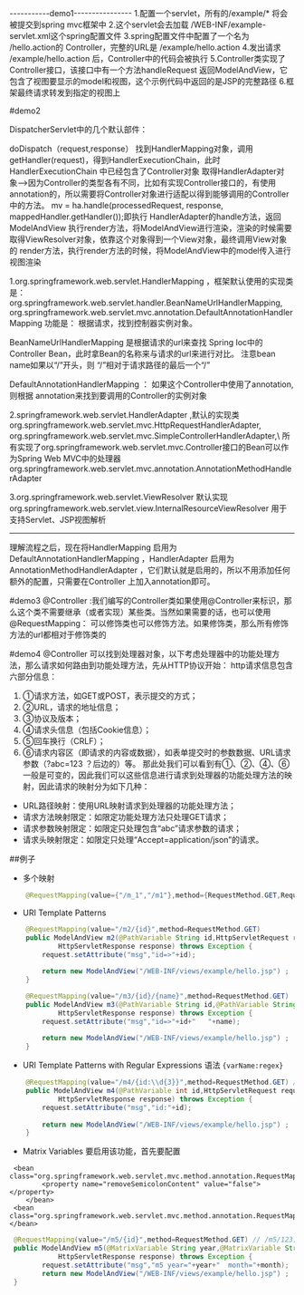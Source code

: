 -----------demo1----------------
1.配置一个servlet，所有的/example/* 将会被提交到spring mvc框架中
2.这个servlet会去加载 /WEB-INF/example-servlet.xml这个spring配置文件
3.spring配置文件中配置了一个名为 /hello.action的 Controller，完整的URL是 /example/hello.action
4.发出请求 /example/hello.action 后，Controller中的代码会被执行
5.Controller类实现了Controller接口，该接口中有一个方法handleRequest 返回ModelAndView，它包含了视图要显示的model和视图，这个示例代码中返回的是JSP的完整路径
6.框架最终请求转发到指定的视图上

#demo2

DispatcherServlet中的几个默认部件：

doDispatch（request,response）
    找到HandlerMapping对象，调用getHandler(request)，得到HandlerExecutionChain，此时HandlerExecutionChain 中已经包含了Controller对象
	取得HandlerAdapter对象-->因为Controller的类型各有不同，比如有实现Controller接口的，有使用annotation的，所以需要将Controller对象进行适配以得到能够调用的Controller中的方法。
    mv = ha.handle(processedRequest, response, mappedHandler.getHandler());即执行	HandlerAdapter的handle方法，返回ModelAndView 
    执行render方法，将ModelAndView进行渲染，渲染的时候需要取得ViewResolver对象，依靠这个对象得到一个View对象，最终调用View对象的 render方法，执行render方法的时候，将ModelAndView中的model传入进行视图渲染
    

1.org.springframework.web.servlet.HandlerMapping ，框架默认使用的实现类是：
	org.springframework.web.servlet.handler.BeanNameUrlHandlerMapping,
	org.springframework.web.servlet.mvc.annotation.DefaultAnnotationHandlerMapping   功能是： 根据请求，找到控制器实例对象。

BeanNameUrlHandlerMapping 是根据请求的url来查找 Spring Ioc中的 Controller Bean，此时拿Bean的名称来与请求的url来进行对比。
注意bean name如果以“/”开头，则 “/”相对于请求路径的最后一个“/”

DefaultAnnotationHandlerMapping ： 如果这个Controller中使用了annotation,则根据 annotation来找到要调用的Controller的实例对象


2.springframework.web.servlet.HandlerAdapter ,默认的实现类
	org.springframework.web.servlet.mvc.HttpRequestHandlerAdapter,
	org.springframework.web.servlet.mvc.SimpleControllerHandlerAdapter,\ 所有实现了org.springframework.web.servlet.mvc.Controller接口的Bean可以作为Spring Web MVC中的处理器
	org.springframework.web.servlet.mvc.annotation.AnnotationMethodHandlerAdapter
	
3.org.springframework.web.servlet.ViewResolver 默认实现 
	org.springframework.web.servlet.view.InternalResourceViewResolver 用于支持Servlet、JSP视图解析

----------------------------------------------------------------------------------------------
理解流程之后，现在将HandlerMapping 启用为DefaultAnnotationHandlerMapping ，HandlerAdapter 启用为AnnotationMethodHandlerAdapter ，它们默认就是启用的，所以不用添加任何额外的配置，只需要在Controller
上加入annotation即可。


#demo3
@Controller :我们编写的Controller类如果使用@Controller来标识，那么这个类不需要继承（或者实现）某些类。当然如果需要的话，也可以使用
@RequestMapping： 可以修饰类也可以修饰方法。如果修饰类，那么所有修饰方法的url都相对于修饰类的


#demo4
@Controller 可以找到处理器对象，以下考虑处理器中的功能处理方法，那么请求如何路由到功能处理方法，先从HTTP协议开始：
http请求信息包含六部分信息：
1. ①请求方法，如GET或POST，表示提交的方式；
2. ②URL，请求的地址信息；
3. ③协议及版本；
4. ④请求头信息（包括Cookie信息）；
5. ⑤回车换行（CRLF）；
6. ⑥请求内容区（即请求的内容或数据），如表单提交时的参数数据、URL请求参数（?abc=123 ？后边的）等。
	那此处我们可以看到有①、②、④、⑥一般是可变的，因此我们可以这些信息进行请求到处理器的功能处理方法的映射，因此请求的映射分为如下几种：
* URL路径映射：使用URL映射请求到处理器的功能处理方法；
* 请求方法映射限定：如限定功能处理方法只处理GET请求；
* 请求参数映射限定：如限定只处理包含“abc”请求参数的请求；
* 请求头映射限定：如限定只处理“Accept=application/json”的请求。

##例子
* 多个映射
```java
	@RequestMapping(value={"/m_1","/m1"},method={RequestMethod.GET,RequestMethod.POST})
```
* URI Template Patterns
```java
	@RequestMapping(value="/m2/{id}",method=RequestMethod.GET)
	public ModelAndView m2(@PathVariable String id,HttpServletRequest request,
			HttpServletResponse response) throws Exception {
		request.setAttribute("msg","id=>"+id);
	
		return new ModelAndView("/WEB-INF/views/example/hello.jsp") ;
	}
```
```java
	@RequestMapping(value="/m3/{id}/{name}",method=RequestMethod.GET)
	public ModelAndView m3(@PathVariable String id,@PathVariable String name,HttpServletRequest request,
			HttpServletResponse response) throws Exception {
		request.setAttribute("msg","id=>"+id+"   "+name);
	
		return new ModelAndView("/WEB-INF/views/example/hello.jsp") ;
	}
```
* URI Template Patterns with Regular Expressions  语法 ``{varName:regex}`` 
```java
	@RequestMapping(value="/m4/{id:\\d{3}}",method=RequestMethod.GET) //id必须是3位数字,否则无法匹配出现404
	public ModelAndView m4(@PathVariable int id,HttpServletRequest request,
			HttpServletResponse response) throws Exception {
		request.setAttribute("msg","id:"+id);
	
		return new ModelAndView("/WEB-INF/views/example/hello.jsp") ;
	}
```
* Matrix Variables
要启用该功能，首先要配置
 
```
 <bean class="org.springframework.web.servlet.mvc.method.annotation.RequestMappingHandlerMapping">
		<property name="removeSemicolonContent" value="false"></property>
	</bean> 
 <bean class="org.springframework.web.servlet.mvc.method.annotation.RequestMappingHandlerAdapter"></bean>
```

```java
 @RequestMapping(value="/m5/{id}",method=RequestMethod.GET) // /m5/123;year=2013;month=02
 public ModelAndView m5(@MatrixVariable String year,@MatrixVariable String month, HttpServletRequest request,
			HttpServletResponse response) throws Exception {
		request.setAttribute("msg","m5 year="+year+"  month="+month);
		return new ModelAndView("/WEB-INF/views/example/hello.jsp") ;
 }
```
 







 